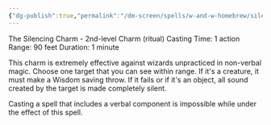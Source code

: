 ```yaml
---
{"dg-publish":true,"permalink":"/dm-screen/spells/w-and-w-homebrew/silencio/"}
---
```


The Silencing Charm - 2nd-level Charm (ritual) 
Casting Time: 1 action 
Range: 90 feet 
Duration: 1 minute 

This charm is extremely effective against wizards unpracticed in non-verbal magic. Choose one target that you can see within range. If it's a creature, it must make a Wisdom saving throw. If it fails or if it's an object, all sound created by the target is made completely silent. 

Casting a spell that includes a verbal component is impossible while under the effect of this spell.